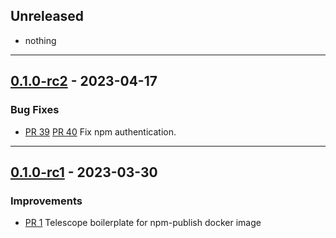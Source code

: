 <!--
Guiding Principles:

Changelogs are for humans, not machines.
There should be an entry for every single version.
The same types of changes should be grouped.
Versions and sections should be linkable.
The latest version comes first.
The release date of each version is displayed.
Mention whether you follow Semantic Versioning.

Usage:

Change log entries are to be added to the Unreleased section under the
appropriate stanza (see below). Each entry should ideally include a tag and
the GitHub issue reference in the following format:

* (<tag>) \#<issue-number> message

The issue numbers will later be link-ified during the release process so you do
not have to worry about including a link manually, but you can if you wish.

Types of changes (Stanzas):

"Features" for new features.
"Improvements" for changes in existing functionality.
"Deprecated" for soon-to-be removed features.
"Bug Fixes" for any bug fixes.
"Client Breaking" for breaking CLI commands and REST routes used by end-users.
"Data" for any data changes.
Ref: https://keepachangelog.com/en/1.0.0/
-->

## Unreleased

- nothing

---

## [0.1.0-rc2](https://github.com/provenance-io/npm-publishing/releases/tag/0.1.0-rc2) - 2023-04-17

### Bug Fixes

* [PR 39](https://github.com/provenance-io/npm-publish/pull/39) [PR 40](https://github.com/provenance-io/npm-publish/pull/40) Fix npm authentication.

---

## [0.1.0-rc1](https://github.com/provenance-io/npm-publishing/releases/tag/0.1.0-rc1) - 2023-03-30

### Improvements

- [PR 1](https://github.com/provenance-io/npm-publish/pull/1) Telescope boilerplate for npm-publish docker image
